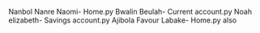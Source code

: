 Nanbol Nanre Naomi- Home.py
Bwalin Beulah- Current account.py
Noah elizabeth- Savings account.py
Ajibola Favour Labake- Home.py also
